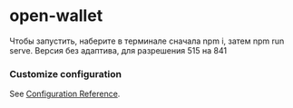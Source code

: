 # open-wallet
Чтобы запустить, наберите в терминале сначала npm i, затем npm run serve. 
Версия без адаптива, для разрешения 515 на 841
### Customize configuration
See [Configuration Reference](https://cli.vuejs.org/config/).
